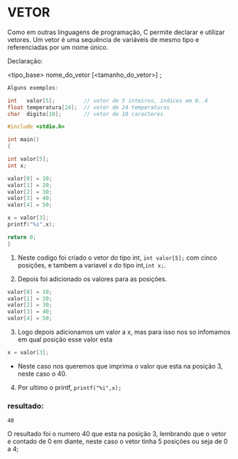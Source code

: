 # VETOR

Como em outras linguagens de programação, C permite declarar e utilizar vetores. Um vetor é uma sequência de variáveis de mesmo tipo e referenciadas por um nome único.

Declaração:

<tipo_base> nome_do_vetor [<tamanho_do_vetor>] ;

```C
Alguns exemplos:

int   valor[5];         // vetor de 5 inteiros, índices em 0..4
float temperatura[24];  // vetor de 24 temperaturas
char  digito[10];       // vetor de 10 caracteres
```
```c
#include <stdio.h>

int main()
{

int valor[5];
int x;

valor[0] = 10;
valor[1] = 20;
valor[2] = 30;
valor[3] = 40;
valor[4] = 50;

x = valor[3];          
printf("%i",x);      

return 0;
}
```
1) Neste codigo foi criado o vetor do tipo int, ```int valor[5];``` com cinco posições, e tambem a variavel x do tipo int,```int x;```.

2) Depois foi adicionado os valores para as posições.
```c
valor[0] = 10;
valor[1] = 20;
valor[2] = 30;
valor[3] = 40;
valor[4] = 50;
```
3) Logo depois adicionamos um valor a x, mas para isso nos so infomamos em qual posição esse valor esta
```c
x = valor[3];
```
* Neste caso nos queremos que imprima o valor que esta na posição 3, neste caso o 40.

4) Por ultimo o printf, ```printf("%i",x);```

### resultado:
```
40
```
O resultado foi o numero 40 que esta na posição 3, lembrando que o vetor e contado de  0 em diante, neste caso o vetor tinha 5 posições ou seja de 0 a 4;